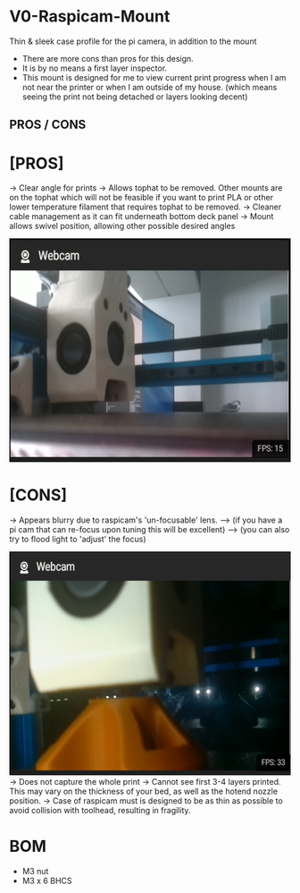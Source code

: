 # V0-Raspicam-Mount
Thin &amp; sleek case profile for the pi camera, in addition to the mount 
- There are more cons than pros for this design.
- It is by no means a first layer inspector.
- This mount is designed for me to view current print progress when I am not near the printer or when I am outside of my house. (which means seeing the print not being detached or layers looking decent) 

## PROS / CONS
# [PROS]
-> Clear angle for prints
-> Allows tophat to be removed. Other mounts are on the tophat which will not be feasible if you want to print PLA or other lower temperature filament that requires tophat to be removed.
-> Cleaner cable management as it can fit underneath bottom deck panel
-> Mount allows swivel position, allowing other possible desired angles


<div align="center">
    <img src="https://github.com/EchoKes/V0-Raspicam-Mount/blob/main/images/front%20angle.PNG?raw=true" height="400">
</div>

# [CONS]
-> Appears blurry due to raspicam's 'un-focusable' lens. 
  --> (if you have a pi cam that can re-focus upon tuning this will be excellent)
  --> (you can also try to flood light to 'adjust' the focus)
<div align="center">
    <img src="https://github.com/EchoKes/V0-Raspicam-Mount/blob/main/images/example%20setup.PNG?raw=true" height="400">
</div>
-> Does not capture the whole print
-> Cannot see first 3-4 layers printed. This may vary on the thickness of your bed, as well as the hotend nozzle position.
-> Case of raspicam must is designed to be as thin as possible to avoid collision with toolhead, resulting in fragility.

# BOM 

- M3 nut
- M3 x 6 BHCS



